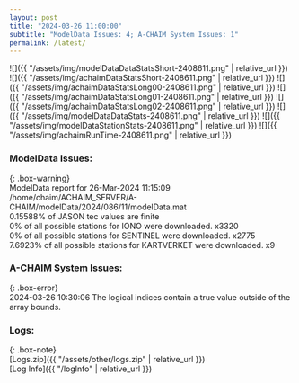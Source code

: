 ```yaml
---
layout: post
title: "2024-03-26 11:00:00"
subtitle: "ModelData Issues: 4; A-CHAIM System Issues: 1"
permalink: /latest/
---
```


![]({{ "/assets/img/modelDataDataStatsShort-2408611.png" | relative_url }})
![]({{ "/assets/img/achaimDataStatsShort-2408611.png" | relative_url }})
![]({{ "/assets/img/achaimDataStatsLong00-2408611.png" | relative_url }})
![]({{ "/assets/img/achaimDataStatsLong01-2408611.png" | relative_url }})
![]({{ "/assets/img/achaimDataStatsLong02-2408611.png" | relative_url }})
![]({{ "/assets/img/modelDataDataStats-2408611.png" | relative_url }})
![]({{ "/assets/img/modelDataStationStats-2408611.png" | relative_url }})
![]({{ "/assets/img/achaimRunTime-2408611.png" | relative_url }})


### ModelData Issues:  
  
{: .box-warning}  
 ModelData report for 26-Mar-2024 11:15:09   
 /home/chaim/ACHAIM_SERVER/A-CHAIM/modelData/2024/086/11/modelData.mat   
 0.15588% of JASON tec values are finite   
 0% of all possible stations for IONO were downloaded. x3320   
 0% of all possible stations for SENTINEL were downloaded. x2775   
 7.6923% of all possible stations for KARTVERKET were downloaded. x9   
  
### A-CHAIM System Issues:  
  
{: .box-error}  
2024-03-26 10:30:06 The logical indices contain a true value outside of the array bounds.  

### Logs:  
  
{: .box-note}  
[Logs.zip]({{ "/assets/other/logs.zip" | relative_url }})  
[Log Info]({{ "/logInfo" | relative_url }})  
